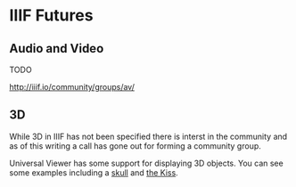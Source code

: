 # IIIF Futures

## Audio and Video

TODO

http://iiif.io/community/groups/av/

<!-- #todo:70 AV video examples and community -->

## 3D

While 3D in IIIF has not been specified there is interst in the community and as of this writing a call has gone out for forming a community group.

Universal Viewer has some support for displaying 3D objects. You can see some examples including a [skull] and [the Kiss].

[skull]: http://universalviewer.io/examples/#?manifest=https%3A%2F%2Fedsilv.github.io%2Ftest-manifests%2Fpres3-3d.json
[the Kiss]: http://universalviewer.io/examples/#?manifest=http%3A%2F%2Ffiles.universalviewer.io%2Fmanifests%2Ffoundobjects%2Fthekiss.json
